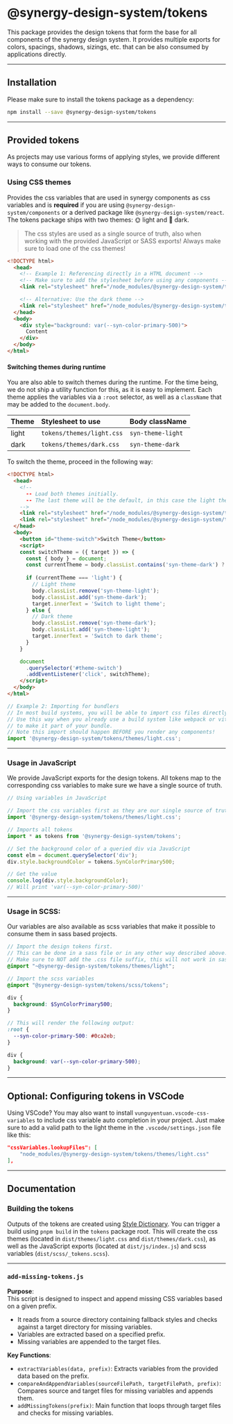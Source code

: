 # @synergy-design-system/tokens

This package provides the design tokens that form the base for all components of the synergy design system.
It provides multiple exports for colors, spacings, shadows, sizings, etc. that can be also consumed by applications directly.

---

## Installation

Please make sure to install the tokens package as a dependency:

```bash
npm install --save @synergy-design-system/tokens
```

---

## Provided tokens

As projects may use various forms of applying styles, we provide different ways to consume our tokens.

### Using CSS themes

Provides the css variables that are used in synergy components as css variables and is **required** if you are using `@synergy-design-system/components` or a derived package like `@synergy-design-system/react`.
The tokens package ships with two themes: 🌞 light and 🌛 dark.

> The css styles are used as a single source of truth, also when working with the provided JavaScript or SASS exports!
> Always make sure to load one of the css themes!

```html
<!DOCTYPE html>
  <head>
    <!-- Example 1: Referencing directly in a HTML document -->
    <!-- Make sure to add the stylesheet before using any components -->
    <link rel="stylesheet" href="/node_modules/@synergy-design-system/tokens/themes/light.css" />

    <!-- Alternative: Use the dark theme -->
    <link rel="stylesheet" href="/node_modules/@synergy-design-system/tokens/themes/dark.css" />
  </head>
  <body>
    <div style="background: var(--syn-color-primary-500)">
      Content
    </div>
  </body>
</html>
```

#### Switching themes during runtime

You are also able to switch themes during the runtime. For the time being, we do not ship a utility function for this, as it is easy to implement. Each theme applies the variables via a `:root` selector, as well as a `className` that may be added to the `document.body`.

| Theme | Stylesheet to use         | Body className
|:------|:--------------------------|:---------------
| light | `tokens/themes/light.css` | `syn-theme-light`
| dark  | `tokens/themes/dark.css`  | `syn-theme-dark`

To switch the theme, proceed in the following way:

```html
<!DOCTYPE html>
  <head>
    <!--
      -- Load both themes initially.
      -- The last theme will be the default, in this case the light theme
    -->
    <link rel="stylesheet" href="/node_modules/@synergy-design-system/tokens/themes/dark.css" />
    <link rel="stylesheet" href="/node_modules/@synergy-design-system/tokens/themes/light.css" />
  </head>
  <body>
    <button id="theme-switch">Switch Theme</button>
    <script>
    const switchTheme = ({ target }) => {
      const { body } = document;
      const currentTheme = body.classList.contains('syn-theme-dark') ? 'dark' : 'light';
      
      if (currentTheme === 'light') {
        // Light theme
        body.classList.remove('syn-theme-light');
        body.classList.add('syn-theme-dark');
        target.innerText = 'Switch to light theme';
      } else {
        // Dark theme
        body.classList.remove('syn-theme-dark');
        body.classList.add('syn-theme-light');
        target.innerText = 'Switch to dark theme';
      }
    }

    document
      .querySelector('#theme-switch')
      .addEventListener('click', switchTheme);
    </script>
  </body>
</html>

```

```javascript
// Example 2: Importing for bundlers
// In most build systems, you will be able to import css files directly
// Use this way when you already use a build system like webpack or vite
// to make it part of your bundle.
// Note this import should happen BEFORE you render any components!
import '@synergy-design-system/tokens/themes/light.css';
```

---

### Usage in JavaScript

We provide JavaScript exports for the design tokens.
All tokens map to the corresponding css variables to make sure we have a single source of truth.

```javascript
// Using variables in JavaScript

// Import the css variables first as they are our single source of truth
import '@synergy-design-system/tokens/themes/light.css';

// Imports all tokens
import * as tokens from '@synergy-design-system/tokens';

// Set the background color of a queried div via JavaScript
const elm = document.querySelector('div');
div.style.backgroundColor = tokens.SynColorPrimary500;

// Get the value
console.log(div.style.backgroundColor);
// Will print 'var(--syn-color-primary-500)'
```

---

### Usage in SCSS:

Our variables are also available as scss variables that make it possible to consume them in sass based projects.

```scss
// Import the design tokens first.
// This can be done in a sass file or in any other way described above.
// Make sure to NOT add the .css file suffix, this will not work in sass
@import "~@synergy-design-system/tokens/themes/light";

// Import the scss variables
@import "@synergy-design-system/tokens/scss/tokens";

div {
  background: $SynColorPrimary500;
}

// This will render the following output:
:root {
  --syn-color-primary-500: #0ca2eb;
}

div {
  background: var(--syn-color-primary-500);
}
```

---

## Optional: Configuring tokens in VSCode

Using VSCode?
You may also want to install `vunguyentuan.vscode-css-variables` to include css variable auto completion in your project.
Just make sure to add a valid path to the light theme in the `.vscode/settings.json` file like this:

```json
"cssVariables.lookupFiles": [
    "node_modules/@synergy-design-system/tokens/themes/light.css"
],
```

---

## Documentation

### Building the tokens

Outputs of the tokens are created using [Style Dictionary](https://amzn.github.io/style-dictionary/).
You can trigger a build using `pnpm build` in the `tokens` package root. This will create the css themes (located in `dist/themes/light.css` and `dist/themes/dark.css`), as well as the JavaScript exports (located at `dist/js/index.js`) and scss variables (`dist/scss/_tokens.scss`).

---

### `add-missing-tokens.js`

**Purpose**:  
This script is designed to inspect and append missing CSS variables based on a given prefix.

- It reads from a source directory containing fallback styles and checks against a target directory for missing variables.
- Variables are extracted based on a specified prefix.
- Missing variables are appended to the target files.

**Key Functions**:

- `extractVariables(data, prefix)`: Extracts variables from the provided data based on the prefix.
- `compareAndAppendVariables(sourceFilePath, targetFilePath, prefix)`: Compares source and target files for missing variables and appends them.
- `addMissingTokens(prefix)`: Main function that loops through target files and checks for missing variables.
